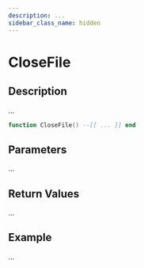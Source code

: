```yaml
---
description: ...
sidebar_class_name: hidden
---
```


# CloseFile

## Description

...

```lua
function CloseFile() --[[ ... ]] end
```

## Parameters

...

## Return Values

...

## Example

...

